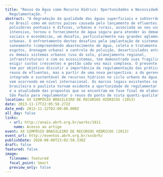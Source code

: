 ```yaml
---
title: "Reuso da Água como Recurso Hídrico: Oportunidades e Necessidade de
  Regulamentação. "
abstract: "A degradação da qualidade das águas superficiais e subterrâneas tanto
  no Brasil como em outros países causada pelo lançamento de efluentes de fontes
  poluidoras pontuais e difusas, urbanas e rurais, associada ao seu uso
  intensivo, tornou o fornecimento de água segura para atender às demandas
  sociais e econômicas, um desafio, particularmente nas grandes aglomerações
  urbanas. O enfrentamento destes desafios pela implantação de sistemas de
  saneamento (compreendendo abastecimento de água, coleta e tratamento de
  esgotos, drenagem urbana) e controle de poluição, desarticulados entre si, com
  os demais sistemas urbanos (uso do solo, planejamento regional,
  infraestruturas) e com os ecossistemas, tem demonstrado suas fragilidades ao
  exigir custos crescentes e gestão cada vez mais complexa. O presente artigo
  tem por objetivo discutir a importância da regulamentação das práticas de
  reuso de efluentes, mas a partir de uma nova perspectiva: a do gerenciamento
  integrado e sustentável de recursos hídricos no ciclo urbano da água, tal como
  vem ocorrendo em nível internacional. Os marcos legais existentes na normativa
  brasileira e paulista tornam evidente a oportunidade de regulamentar a matéria
  e a atualidade das propostas que se encontram em fase final de elaboração em
  São Paulo para regulamentar o reuso do ponto de vista quanti-qualitativo."
location: XX SIMPÓSIO BRASILEIRO DE RECURSOS HÍDRICOS (2013)
date: 2013-11-17T22:05:58.272Z
date_end: 2013-11-22T02:00:00.000Z
all_day: false
links:
  - url: http://anais.abrh.org.br/works/1911
    name: Acesso ao artigo
event: XX SIMPÓSIO BRASILEIRO DE RECURSOS HÍDRICOS (2013)
event_url: http://eventos.abrh.org.br/xxsbrh/
publishDate: 2020-08-08T23:02:58.338Z
draft: false
featured: false
image:
  filename: featured
  focal_point: Smart
  preview_only: false
---
```

